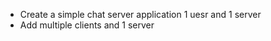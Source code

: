 -   Create a simple chat server application 1 uesr and 1 server
-   Add multiple clients and 1 server